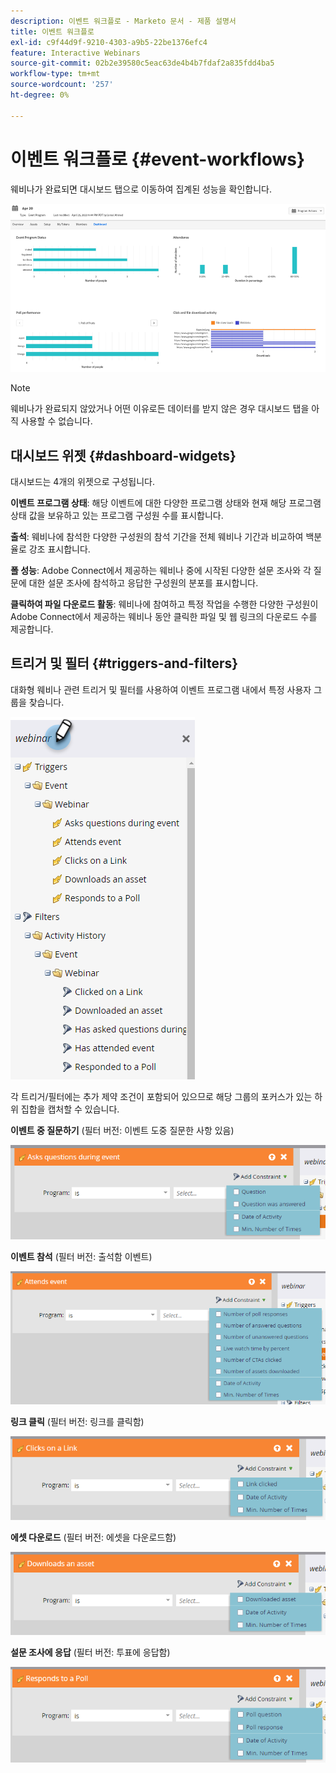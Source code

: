 ```yaml
---
description: 이벤트 워크플로 - Marketo 문서 - 제품 설명서
title: 이벤트 워크플로
exl-id: c9f44d9f-9210-4303-a9b5-22be1376efc4
feature: Interactive Webinars
source-git-commit: 02b2e39580c5eac63de4b4b7fdaf2a835fdd4ba5
workflow-type: tm+mt
source-wordcount: '257'
ht-degree: 0%

---
```


# 이벤트 워크플로 {#event-workflows}

웨비나가 완료되면 대시보드 탭으로 이동하여 집계된 성능을 확인합니다.

![](assets/event-workflows-1.png)

>[!NOTE]
>
>웨비나가 완료되지 않았거나 어떤 이유로든 데이터를 받지 않은 경우 대시보드 탭을 아직 사용할 수 없습니다.

## 대시보드 위젯 {#dashboard-widgets}

대시보드는 4개의 위젯으로 구성됩니다.

**이벤트 프로그램 상태**: 해당 이벤트에 대한 다양한 프로그램 상태와 현재 해당 프로그램 상태 값을 보유하고 있는 프로그램 구성원 수를 표시합니다.

**출석**: 웨비나에 참석한 다양한 구성원의 참석 기간을 전체 웨비나 기간과 비교하여 백분율로 강조 표시합니다.

**폴 성능**: Adobe Connect에서 제공하는 웨비나 중에 시작된 다양한 설문 조사와 각 질문에 대한 설문 조사에 참석하고 응답한 구성원의 분포를 표시합니다.

**클릭하여 파일 다운로드 활동**: 웨비나에 참여하고 특정 작업을 수행한 다양한 구성원이 Adobe Connect에서 제공하는 웨비나 동안 클릭한 파일 및 웹 링크의 다운로드 수를 제공합니다.

## 트리거 및 필터 {#triggers-and-filters}

대화형 웨비나 관련 트리거 및 필터를 사용하여 이벤트 프로그램 내에서 특정 사용자 그룹을 찾습니다.

![](assets/event-workflows-2.png)

각 트리거/필터에는 추가 제약 조건이 포함되어 있으므로 해당 그룹의 포커스가 있는 하위 집합을 캡처할 수 있습니다.

**이벤트 중 질문하기** (필터 버전: 이벤트 도중 질문한 사항 있음)

![](assets/event-workflows-3.png)

**이벤트 참석** (필터 버전: 출석함 이벤트)

![](assets/event-workflows-4.png)

**링크 클릭** (필터 버전: 링크를 클릭함)

![](assets/event-workflows-5.png)

**에셋 다운로드** (필터 버전: 에셋을 다운로드함)

![](assets/event-workflows-6.png)

**설문 조사에 응답** (필터 버전: 투표에 응답함)

![](assets/event-workflows-7.png)
